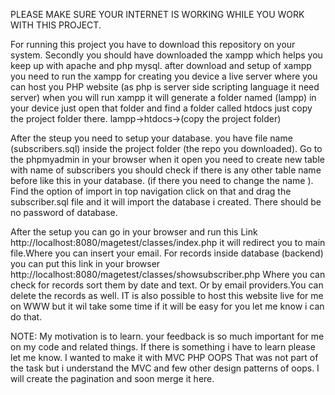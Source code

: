 


PLEASE MAKE SURE YOUR INTERNET IS WORKING WHILE YOU WORK WITH THIS PROJECT.

For running this project you have to download this repository on your system.
Secondly you should have downloaded the xampp which helps you keep up with apache and php mysql.
after download and setup of xampp you need to run the xampp for creating you device a live server where you can host
you PHP website (as php is server side scripting language it need server)
when you will run xampp it will generate a folder named (lampp) in your device just open that folder and find 
a folder called htdocs just copy the project folder there.
lampp->htdocs->(copy the project folder)

After the steup you need to setup your database.
you have file name (subscribers.sql) inside the project folder (the repo you downloaded).
Go to the phpmyadmin in your browser when it open you need to create new table with name of subscribers you should
check if there is any other table name before like this in your database. (if there you need to change the name ).
Find the option of import in top navigation click on that and drag the subscriber.sql file and it will import the database i created.
There should be no password of database. 



After the setup you can go in your browser and run this Link  http://localhost:8080/magetest/classes/index.php
it will redirect you to main file.Where you can insert your email.
For records inside database (backend) you can put this link in your browser http://localhost:8080/magetest/classes/showsubscriber.php
Where you can check for records sort them by date and text. Or by email providers.You can delete the records as well.
IT is also possible to host this website live for me on WWW  but it wil take some time if it will be easy for you let me know i can do that.


NOTE: 
My motivation is to learn. your feedback is so much important for me on my code and related things. If there is something i have to learn please let me know.
I wanted to make it with MVC PHP OOPS That was not part of the task but i understand the MVC and few other design patterns of oops.
I will create the pagination and soon merge it here. 


